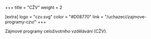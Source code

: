 +++
title = "CŽV"
weight = 2

[extra]
logo = "czv.svg"
color = "#D08770"
link = "/uchazeci/zajmove-programy-czv/"
+++

Zájmové programy celoživotního vzdělávání (CŽV).
